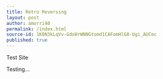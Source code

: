 ```yaml
---
title: Retro Reversing
layout: post
author: amorri40
permalink: /index.html
source-id: 1K0N3kLqVv-GdoHrWNNGtomd1CAFomHlG0-Ugi_AUCec
published: true
---
```

Test Site

Testing...

